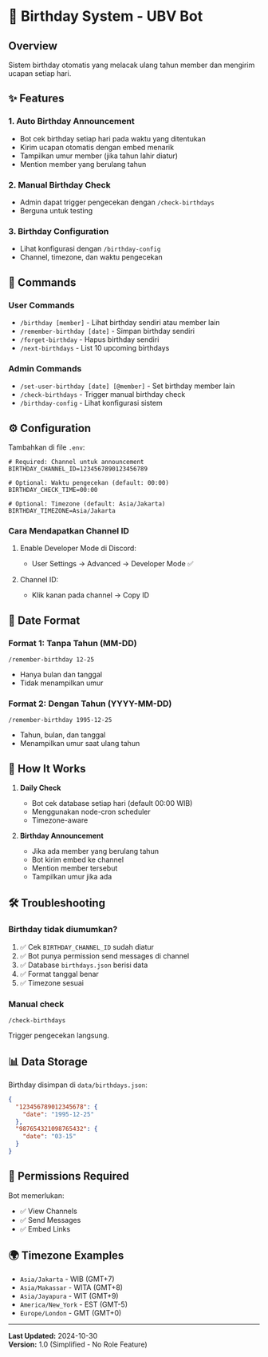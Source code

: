 # 🎂 Birthday System - UBV Bot

## Overview
Sistem birthday otomatis yang melacak ulang tahun member dan mengirim ucapan setiap hari.

## ✨ Features

### 1. Auto Birthday Announcement
- Bot cek birthday setiap hari pada waktu yang ditentukan
- Kirim ucapan otomatis dengan embed menarik
- Tampilkan umur member (jika tahun lahir diatur)
- Mention member yang berulang tahun

### 2. Manual Birthday Check
- Admin dapat trigger pengecekan dengan `/check-birthdays`
- Berguna untuk testing

### 3. Birthday Configuration
- Lihat konfigurasi dengan `/birthday-config`
- Channel, timezone, dan waktu pengecekan

## 📝 Commands

### User Commands
- `/birthday [member]` - Lihat birthday sendiri atau member lain
- `/remember-birthday [date]` - Simpan birthday sendiri
- `/forget-birthday` - Hapus birthday sendiri
- `/next-birthdays` - List 10 upcoming birthdays

### Admin Commands
- `/set-user-birthday [date] [@member]` - Set birthday member lain
- `/check-birthdays` - Trigger manual birthday check
- `/birthday-config` - Lihat konfigurasi sistem

## ⚙️ Configuration

Tambahkan di file `.env`:

```env
# Required: Channel untuk announcement
BIRTHDAY_CHANNEL_ID=1234567890123456789

# Optional: Waktu pengecekan (default: 00:00)
BIRTHDAY_CHECK_TIME=00:00

# Optional: Timezone (default: Asia/Jakarta)
BIRTHDAY_TIMEZONE=Asia/Jakarta
```

### Cara Mendapatkan Channel ID

1. Enable Developer Mode di Discord:
   - User Settings → Advanced → Developer Mode ✅

2. Channel ID:
   - Klik kanan pada channel → Copy ID

## 📅 Date Format

### Format 1: Tanpa Tahun (MM-DD)
```
/remember-birthday 12-25
```
- Hanya bulan dan tanggal
- Tidak menampilkan umur

### Format 2: Dengan Tahun (YYYY-MM-DD)
```
/remember-birthday 1995-12-25
```
- Tahun, bulan, dan tanggal
- Menampilkan umur saat ulang tahun

## 🔄 How It Works

1. **Daily Check**
   - Bot cek database setiap hari (default 00:00 WIB)
   - Menggunakan node-cron scheduler
   - Timezone-aware

2. **Birthday Announcement**
   - Jika ada member yang berulang tahun
   - Bot kirim embed ke channel
   - Mention member tersebut
   - Tampilkan umur jika ada

## 🛠️ Troubleshooting

### Birthday tidak diumumkan?
1. ✅ Cek `BIRTHDAY_CHANNEL_ID` sudah diatur
2. ✅ Bot punya permission send messages di channel
3. ✅ Database `birthdays.json` berisi data
4. ✅ Format tanggal benar
5. ✅ Timezone sesuai

### Manual check
```
/check-birthdays
```
Trigger pengecekan langsung.

## 📊 Data Storage

Birthday disimpan di `data/birthdays.json`:

```json
{
  "123456789012345678": {
    "date": "1995-12-25"
  },
  "987654321098765432": {
    "date": "03-15"
  }
}
```

## 🔐 Permissions Required

Bot memerlukan:
- ✅ View Channels
- ✅ Send Messages
- ✅ Embed Links

## 🌍 Timezone Examples

- `Asia/Jakarta` - WIB (GMT+7)
- `Asia/Makassar` - WITA (GMT+8)
- `Asia/Jayapura` - WIT (GMT+9)
- `America/New_York` - EST (GMT-5)
- `Europe/London` - GMT (GMT+0)

---

**Last Updated:** 2024-10-30  
**Version:** 1.0 (Simplified - No Role Feature)
